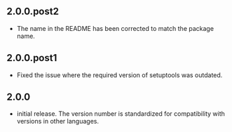 ## 2.0.0.post2

* The name in the README has been corrected to match the package name.

## 2.0.0.post1

* Fixed the issue where the required version of setuptools was outdated.

## 2.0.0

* initial release. The version number is standardized for compatibility with versions in other languages.
